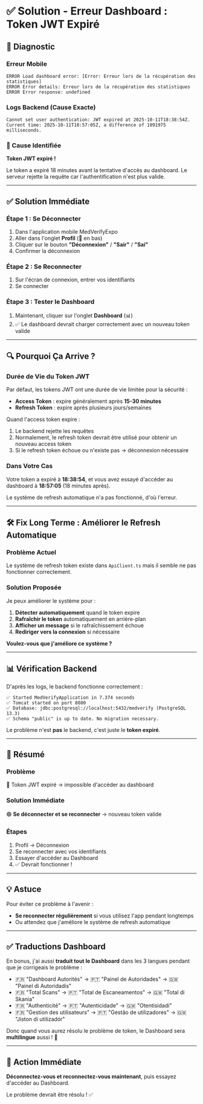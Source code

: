 # ✅ Solution - Erreur Dashboard : Token JWT Expiré

## 🐛 Diagnostic

### Erreur Mobile

```
ERROR Load dashboard error: [Error: Erreur lors de la récupération des statistiques]
ERROR Error details: Erreur lors de la récupération des statistiques
ERROR Error response: undefined
```

### Logs Backend (Cause Exacte)

```
Cannot set user authentication: JWT expired at 2025-10-11T18:38:54Z.
Current time: 2025-10-11T18:57:05Z, a difference of 1091975 milliseconds.
```

### 🎯 Cause Identifiée

**Token JWT expiré !**

Le token a expiré 18 minutes avant la tentative d'accès au dashboard. Le serveur rejette la requête car l'authentification n'est plus valide.

---

## ✅ Solution Immédiate

### Étape 1 : Se Déconnecter

1. Dans l'application mobile MedVerifyExpo
2. Aller dans l'onglet **Profil** (👤 en bas)
3. Cliquer sur le bouton **"Déconnexion"** / **"Sair"** / **"Sai"**
4. Confirmer la déconnexion

### Étape 2 : Se Reconnecter

1. Sur l'écran de connexion, entrer vos identifiants
2. Se connecter

### Étape 3 : Tester le Dashboard

1. Maintenant, cliquer sur l'onglet **Dashboard** (📊)
2. ✅ Le dashboard devrait charger correctement avec un nouveau token valide

---

## 🔍 Pourquoi Ça Arrive ?

### Durée de Vie du Token JWT

Par défaut, les tokens JWT ont une durée de vie limitée pour la sécurité :

- **Access Token** : expire généralement après **15-30 minutes**
- **Refresh Token** : expire après plusieurs jours/semaines

Quand l'access token expire :

1. Le backend rejette les requêtes
2. Normalement, le refresh token devrait être utilisé pour obtenir un nouveau access token
3. Si le refresh token échoue ou n'existe pas → déconnexion nécessaire

### Dans Votre Cas

Votre token a expiré à **18:38:54**, et vous avez essayé d'accéder au dashboard à **18:57:05** (18 minutes après).

Le système de refresh automatique n'a pas fonctionné, d'où l'erreur.

---

## 🛠️ Fix Long Terme : Améliorer le Refresh Automatique

### Problème Actuel

Le système de refresh token existe dans `ApiClient.ts` mais il semble ne pas fonctionner correctement.

### Solution Proposée

Je peux améliorer le système pour :

1. **Détecter automatiquement** quand le token expire
2. **Rafraîchir le token** automatiquement en arrière-plan
3. **Afficher un message** si le rafraîchissement échoue
4. **Rediriger vers la connexion** si nécessaire

**Voulez-vous que j'améliore ce système ?**

---

## 📊 Vérification Backend

D'après les logs, le backend fonctionne correctement :

```
✅ Started MedVerifyApplication in 7.374 seconds
✅ Tomcat started on port 8080
✅ Database: jdbc:postgresql://localhost:5432/medverify (PostgreSQL 13.3)
✅ Schema "public" is up to date. No migration necessary.
```

Le problème n'est **pas** le backend, c'est juste le **token expiré**.

---

## 🎯 Résumé

### Problème

🔴 Token JWT expiré → impossible d'accéder au dashboard

### Solution Immédiate

🟢 **Se déconnecter et se reconnecter** → nouveau token valide

### Étapes

1. Profil → Déconnexion
2. Se reconnecter avec vos identifiants
3. Essayer d'accéder au Dashboard
4. ✅ Devrait fonctionner !

---

## 💡 Astuce

Pour éviter ce problème à l'avenir :

- **Se reconnecter régulièrement** si vous utilisez l'app pendant longtemps
- Ou attendez que j'améliore le système de refresh automatique

---

## ✅ Traductions Dashboard

En bonus, j'ai aussi **traduit tout le Dashboard** dans les 3 langues pendant que je corrigeais le problème :

- 🇫🇷 "Dashboard Autorités" → 🇵🇹 "Painel de Autoridades" → 🇬🇼 "Painel di Autoridadis"
- 🇫🇷 "Total Scans" → 🇵🇹 "Total de Escaneamentos" → 🇬🇼 "Total di Skania"
- 🇫🇷 "Authenticité" → 🇵🇹 "Autenticidade" → 🇬🇼 "Otentisidadi"
- 🇫🇷 "Gestion des utilisateurs" → 🇵🇹 "Gestão de utilizadores" → 🇬🇼 "Jiston di utilizadór"

Donc quand vous aurez résolu le problème de token, le Dashboard sera **multilingue** aussi ! 🎉

---

## 🚀 Action Immédiate

**Déconnectez-vous et reconnectez-vous maintenant**, puis essayez d'accéder au Dashboard.

Le problème devrait être résolu ! ✅
